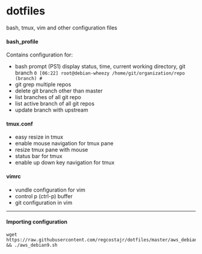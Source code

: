 # dotfiles
bash, tmux, vim and other configuration files

#### bash_profile

Contains configuration for:

- bash prompt (PS1) display status, time, current working directory, git branch `0 [06:22] root@debian-wheezy /home/git/organization/repo (branch) #`
- git grep multiple repos
- delete git branch other than master
- list branches of all git repo
- list active branch of all git repos
- update branch with upstream

#### tmux.conf

- easy resize in tmux
- enable mouse navigation for tmux pane
- resize tmux pane with mouse
- status bar for tmux
- enable up down key navigation for tmux

#### vimrc

- vundle configuration for vim
- control p (ctrl-p) buffer 
- git configuration in vim

---

#### Importing configuration

```
wget https://raw.githubusercontent.com/regcostajr/dotfiles/master/aws_debian9.sh && ./aws_debian9.sh
```
